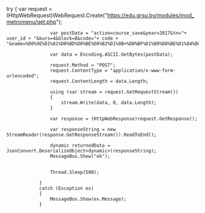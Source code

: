 try
                {
                    var request = (HttpWebRequest)WebRequest.Create("https://edu.grsu.by/modules/mod_metromenu/get.php");
                    
                    var postData = "action=course_save&year=2017&tn="+ user_id + "&kurs=4&block=8&code="+ code + "&name=%D0%9E%D1%81%D0%BD%D0%BE%D0%B2%D1%8B+%D0%BF%D1%80%D0%BE%D1%84%D0%B5%D1%81%D1%81%D0%B8%D0%BE%D0%BD%D0%B0%D0%BB%D1%8C%D0%BD%D0%BE%D0%B9+%D0%BA%D0%BE%D0%BC%D0%BC%D1%83%D0%BD%D0%B8%D0%BA%D0%B0%D1%86%D0%B8%D0%B8&kotdel=3&kodsp=819&kvob=2&kvidstud=1";

                    var data = Encoding.ASCII.GetBytes(postData);

                    request.Method = "POST";
                    request.ContentType = "application/x-www-form-urlencoded";
                    request.ContentLength = data.Length;

                    using (var stream = request.GetRequestStream())
                    {
                        stream.Write(data, 0, data.Length);
                    }

                    var response = (HttpWebResponse)request.GetResponse();

                    var responseString = new StreamReader(response.GetResponseStream()).ReadToEnd();

                    dynamic returnedData = JsonConvert.DeserializeObject<dynamic>(responseString);
                    MessageBox.Show("ok");
                    

                    Thread.Sleep(500);

                }
                catch (Exception ex)
                {
                    MessageBox.Show(ex.Message);
                }
